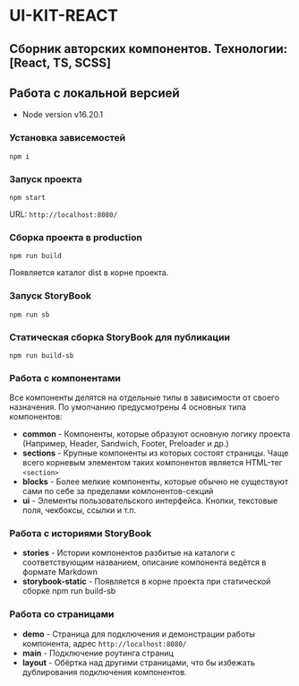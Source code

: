# UI-KIT-REACT

## Сборник авторских компонентов. Технологии: [React, TS, SCSS]

## Работа с локальной версией

- Node version v16.20.1

### Установка зависемостей

```commandline
npm i
```

### Запуск проекта

```commandline
npm start
```

URL: `http://localhost:8080/`

### Сборка проекта в production

```commandline
npm run build
```

Появляется каталог dist в корне проекта.

### Запуск StoryBook

```commandline
npm run sb
```

### Статическая сборка StoryBook для публикации

```commandline
npm run build-sb
```

### Работа с компонентами

Все компоненты делятся на отдельные типы в зависимости от своего назначения. По умолчанию предусмотрены 4 основных типа компонентов:

- **common** - Компоненты, которые образуют основную логику проекта (Например, Header, Sandwich, Footer, Preloader и др.)
- **sections** - Крупные компоненты из которых состоят страницы. Чаще всего корневым элементом таких компонентов является HTML-тег `<section>`
- **blocks** - Более мелкие компоненты, которые обычно не существуют сами по себе за пределами компонентов-секций
- **ui** - Элементы пользовательского интерфейса. Кнопки, текстовые поля, чекбоксы, ссылки и т.п.

### Работа с историями StoryBook

- **stories** - Истории компонентов разбитые на каталоги с соответствующим названием, описание компонента ведётся в формате Markdown
- **storybook-static** - Появляется в корне проекта при статической сборке npm run build-sb

### Работа со страницами

- **demo** - Страница для подключения и демонстрации работы компонента, адрес `http://localhost:8080/`
- **main** - Подключение роутинга страниц
- **layout** - Обёртка над другими страницами, что бы избежать дублирования подключения компонентов.
